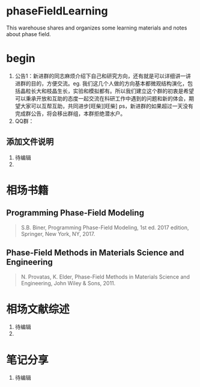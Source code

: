 # phaseFieldLearning
This warehouse shares and organizes some learning materials and notes about phase field. 

# begin
1. 公告1：新进群的同志麻烦介绍下自己和研究方向，还有就是可以详细讲一讲进群的目的，方便交流。eg. 我们这几个人做的方向基本都微观结构演化，包括晶粒长大和枝晶生长，实验和模拟都有。所以我们建立这个群的初衷是希望可以秉承开放和互助的态度一起交流在科研工作中遇到的问题和新的体会，期望大家可以互帮互助，共同进步[旺柴][旺柴] ps，新进群的如果超过一天没有完成群公告，将会移出群组，本群拒绝潜水户。
2. QQ群：

## 添加文件说明
1. 待编辑
2. 
# 相场书籍
## Programming Phase-Field Modeling
> S.B. Biner, Programming Phase-Field Modeling, 1st ed. 2017 edition, Springer, New York, NY, 2017.

## Phase-Field Methods in Materials Science and Engineering
> N. Provatas, K. Elder, Phase-Field Methods in Materials Science and Engineering, John Wiley & Sons, 2011.

# 相场文献综述
1. 待编辑
2. 

# 笔记分享
1. 待编辑

